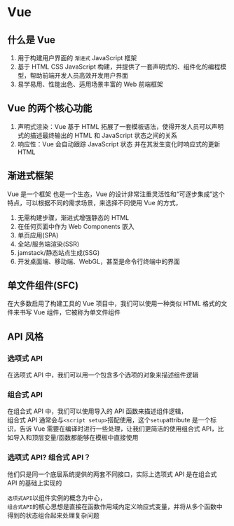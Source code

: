 # Vue

## 什么是 Vue

1. 用于构建用户界面的 `渐进式` JavaScript 框架
2. 基于 HTML CSS JavaScript 构建，并提供了一套声明式的、组件化的编程模型，帮助前端开发人员高效开发用户界面
3. 易学易用、性能出色、适用场景丰富的 Web 前端框架

## Vue 的两个核心功能

1. 声明式渲染：Vue 基于 HTML 拓展了一套模板语法，使得开发人员可以声明式的描述最终输出的 HTML 和 JavaScript 状态之间的关系
2. 响应性：Vue 会自动跟踪 JavaScript 状态 并在其发生变化时响应式的更新 HTML

## 渐进式框架

Vue 是一个框架 也是一个生态，Vue 的设计非常注重灵活性和“可逐步集成”这个特点，可以根据不同的需求场景，来选择不同使用 Vue 的方式，

1. 无需构建步骤，渐进式增强静态的 HTML
2. 在任何页面中作为 Web Components 嵌入
3. 单页应用(SPA)
4. 全站/服务端渲染(SSR)
5. jamstack/静态站点生成(SSG)
6. 开发桌面端、移动端、WebGL，甚至是命令行终端中的界面

## 单文件组件(SFC)

在大多数启用了构建工具的 Vue 项目中，我们可以使用一种类似 HTML 格式的文件来书写 Vue 组件，它被称为单文件组件

## API 风格

### 选项式 API

在选项式 API 中，我们可以用一个包含多个选项的对象来描述组件逻辑

### 组合式 API

在组合式 API 中，我们可以使用导入的 API 函数来描述组件逻辑，  
组合式 API 通常会与`<script setup>`搭配使用，这个`setup`attribute 是一个标识，告诉 Vue 需要在编译时进行一些处理，让我们更简洁的使用组合式 API，比如导入和顶层变量/函数都能够在模板中直接使用

### 选项式 API? 组合式 API？

他们只是同一个底层系统提供的两套不同接口，实际上选项式 API 是在组合式 API 的基础上实现的

`选项式API`以组件实例的概念为中心，  
`组合式API`的核心思想是直接在函数作用域内定义响应式变量，并将从多个函数中得到的状态组合起来处理复杂问题
